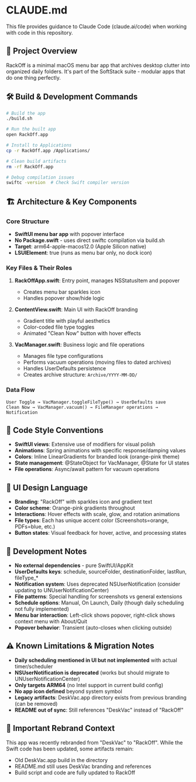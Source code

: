 # CLAUDE.md

This file provides guidance to Claude Code (claude.ai/code) when working with code in this repository.

## 🎯 Project Overview

RackOff is a minimal macOS menu bar app that archives desktop clutter into organized daily folders. It's part of the SoftStack suite - modular apps that do one thing perfectly.

## 🛠 Build & Development Commands

```bash
# Build the app
./build.sh

# Run the built app
open RackOff.app

# Install to Applications
cp -r RackOff.app /Applications/

# Clean build artifacts
rm -rf RackOff.app

# Debug compilation issues
swiftc -version  # Check Swift compiler version
```

## 🏗 Architecture & Key Components

### Core Structure
- **SwiftUI menu bar app** with popover interface
- **No Package.swift** - uses direct swiftc compilation via build.sh
- **Target**: arm64-apple-macos12.0 (Apple Silicon native)
- **LSUIElement**: true (runs as menu bar only, no dock icon)

### Key Files & Their Roles

1. **RackOffApp.swift**: Entry point, manages NSStatusItem and popover
   - Creates menu bar sparkles icon
   - Handles popover show/hide logic

2. **ContentView.swift**: Main UI with RackOff branding
   - Gradient title with playful aesthetics
   - Color-coded file type toggles
   - Animated "Clean Now" button with hover effects

3. **VacManager.swift**: Business logic and file operations
   - Manages file type configurations
   - Performs vacuum operations (moving files to dated archives)
   - Handles UserDefaults persistence
   - Creates archive structure: `Archive/YYYY-MM-DD/`

### Data Flow
```
User Toggle → VacManager.toggleFileType() → UserDefaults save
Clean Now → VacManager.vacuum() → FileManager operations → Notification
```

## 📝 Code Style Conventions

- **SwiftUI views**: Extensive use of modifiers for visual polish
- **Animations**: Spring animations with specific response/damping values
- **Colors**: Inline LinearGradients for branded look (orange-pink theme)
- **State management**: @StateObject for VacManager, @State for UI states
- **File operations**: Async/await pattern for vacuum operations

## 🎨 UI Design Language

- **Branding**: "RackOff" with sparkles icon and gradient text
- **Color scheme**: Orange-pink gradients throughout
- **Interactions**: Hover effects with scale, glow, and rotation animations
- **File types**: Each has unique accent color (Screenshots=orange, PDFs=blue, etc.)
- **Button states**: Visual feedback for hover, active, and processing states

## 🔧 Development Notes

- **No external dependencies** - pure SwiftUI/AppKit
- **UserDefaults keys**: schedule, sourceFolder, destinationFolder, lastRun, fileType_*
- **Notification system**: Uses deprecated NSUserNotification (consider updating to UNUserNotificationCenter)
- **File patterns**: Special handling for screenshots vs general extensions
- **Schedule options**: Manual, On Launch, Daily (though daily scheduling not fully implemented)
- **Menu bar interaction**: Left-click shows popover, right-click shows context menu with About/Quit
- **Popover behavior**: Transient (auto-closes when clicking outside)

## ⚠️ Known Limitations & Migration Notes

- **Daily scheduling mentioned in UI but not implemented** with actual timer/scheduler
- **NSUserNotification is deprecated** (works but should migrate to UNUserNotificationCenter)
- **Only targets ARM64** (no Intel support in current build config)
- **No app icon defined** beyond system symbol
- **Legacy artifacts**: DeskVac.app directory exists from previous branding (can be removed)
- **README out of sync**: Still references "DeskVac" instead of "RackOff"

## 🚨 Important Rebrand Context

This app was recently rebranded from "DeskVac" to "RackOff". While the Swift code has been updated, some artifacts remain:
- Old DeskVac.app build in the directory
- README.md still uses DeskVac branding and references
- Build script and code are fully updated to RackOff
